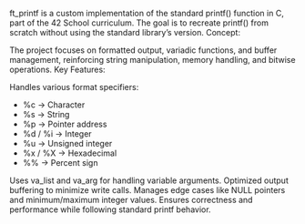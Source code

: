ft_printf is a custom implementation of the standard printf() function in C, part of the 42 School curriculum. The goal is to recreate printf() from scratch without using the standard library’s version.
Concept:

The project focuses on formatted output, variadic functions, and buffer management, reinforcing string manipulation, memory handling, and bitwise operations.
Key Features:

Handles various format specifiers:
 - %c → Character
 - %s → String
 - %p → Pointer address
 - %d / %i → Integer
 - %u → Unsigned integer
 - %x / %X → Hexadecimal
 - %% → Percent sign
        
Uses va_list and va_arg for handling variable arguments.
Optimized output buffering to minimize write calls.
Manages edge cases like NULL pointers and minimum/maximum integer values.
Ensures correctness and performance while following standard printf behavior.
